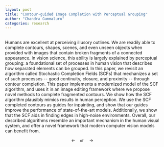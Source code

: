 ```yaml
---
layout: post
title: "Contour-guided Image Completion with Perceptual Grouping"
author: "Chandra Gummaluru"
categories: research
---
```


<br>
Humans are excellent at perceiving illusory outlines. We are readily able to complete contours, shapes, scenes, and even unseen objects when provided with images that contain broken fragments of a connected appearance. In vision science, this ability is largely explained by perceptual grouping: a foundational set of processes in human vision that describes how separated elements can be grouped. In this paper, we revisit an algorithm called Stochastic Completion Fields (SCFs) that mechanizes a set of such processes -- good continuity, closure, and proximity -- through contour completion. This paper implements a modernized model of the SCF algorithm, and uses it in an image editing framework where we propose novel methods to complete fragmented contours. We show how the SCF algorithm plausibly mimics results in human perception. We use the SCF completed contours as guides for inpainting, and show that our guides improve the performance of state-of-the-art models. Additionally, we show that the SCF aids in finding edges in high-noise environments. Overall, our described algorithms resemble an important mechanism in the human visual system, and offer a novel framework that modern computer vision models can benefit from.

<script src="//mozilla.github.io/pdf.js/build/pdf.mjs" type="module"></script>

<script type="module">
  // If absolute URL from the remote server is provided, configure the CORS
  // header on that server.
  var url = 'https://arxiv.org/pdf/2111.11322';

  // Loaded via <script> tag, create shortcut to access PDF.js exports.
  var { pdfjsLib } = globalThis;

  // The workerSrc property shall be specified.
  pdfjsLib.GlobalWorkerOptions.workerSrc = '//mozilla.github.io/pdf.js/build/pdf.worker.mjs';

  var pdfDoc = null,
      pageNum = 1,
      pageRendering = false,
      pageNumPending = null,
      scale = 3,
      canvas = document.getElementById('the-canvas'),
      ctx = canvas.getContext('2d');

  /**
   * Get page info from document, resize canvas accordingly, and render page.
   * @param num Page number.
   */
  function renderPage(num) {
    pageRendering = true;
    // Using promise to fetch the page
    pdfDoc.getPage(num).then(function(page) {
      var viewport = page.getViewport({scale: scale});
      canvas.height = viewport.height;
      canvas.width = viewport.width;

      // Render PDF page into canvas context
      var renderContext = {
        canvasContext: ctx,
        viewport: viewport
      };
      var renderTask = page.render(renderContext);

      // Wait for rendering to finish
      renderTask.promise.then(function() {
        pageRendering = false;
        if (pageNumPending !== null) {
          // New page rendering is pending
          renderPage(pageNumPending);
          pageNumPending = null;
        }
      });
    });

    // Update page counters
    document.getElementById('page_num').textContent = num;
  }

  /**
   * If another page rendering in progress, waits until the rendering is
   * finised. Otherwise, executes rendering immediately.
   */
  function queueRenderPage(num) {
    if (pageRendering) {
      pageNumPending = num;
    } else {
      renderPage(num);
    }
  }

  /**
   * Displays previous page.
   */
  function onPrevPage() {
    if (pageNum <= 1) {
      return;
    }
    pageNum--;
    queueRenderPage(pageNum);
  }
  document.getElementById('prev').addEventListener('click', onPrevPage);

  /**
   * Displays next page.
   */
  function onNextPage() {
    if (pageNum >= pdfDoc.numPages) {
      return;
    }
    pageNum++;
    queueRenderPage(pageNum);
  }
  document.getElementById('next').addEventListener('click', onNextPage);

  /**
   * Asynchronously downloads PDF.
   */
  pdfjsLib.getDocument(url).promise.then(function(pdfDoc_) {
    pdfDoc = pdfDoc_;
    document.getElementById('page_count').textContent = pdfDoc.numPages;

    // Initial/first page rendering
    renderPage(pageNum);
  });
</script>

<canvas style="outline:solid;width:100%;" id="the-canvas"></canvas>
<div style="text-align:center;margin:auto;">
  <a class="left arrow" id="prev">&#8592;</a>&nbsp; &nbsp;
  <span style="font-size:0.8em;"><span id="page_num"></span> of <span id="page_count"></span></span>&nbsp; &nbsp;
  <a class="right arrow" id="next">&#8594;</a>
</div>

